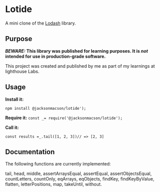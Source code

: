 # Lotide

A mini clone of the [Lodash](https://lodash.com) library.

## Purpose

**_BEWARE:_ This library was published for learning purposes. It is _not_ intended for use in production-grade software.**

This project was created and published by me as part of my learnings at lighthouse Labs.

## Usage


**Install it:**

`npm install @jacksonmacson/lotide');`

**Require it:**
`const _= require('@jacksonmacson/lotide');`

**Call it:**

`const results =_.tail([1, 2, 3])// => [2, 3]`

## Documentation

The following functions are currently implemented:

  tail, head, middle, assertArraysEqual, assertEqual, assertObjectsEqual, countLetters, countOnly, eqArrays, eqObjects, findKey, findKeyByValue, flatten, letterPositions, map, takeUntil, without.
